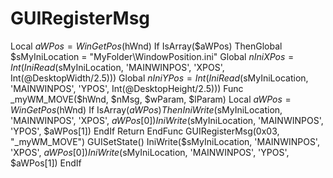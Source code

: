 # GUIRegisterMsg
Local $aWPos = WinGetPos($hWnd) If IsArray($aWPos) ThenGlobal $sMyIniLocation = "MyFolder\WindowPosition.ini" Global $nIniXPos = Int(IniRead($sMyIniLocation, 'MAINWINPOS', 'XPOS', Int(@DesktopWidth/2.5))) Global $nIniYPos = Int(IniRead($sMyIniLocation, 'MAINWINPOS', 'YPOS', Int(@DesktopHeight/2.5)))  Func _myWM_MOVE($hWnd, $nMsg, $wParam, $lParam) Local $aWPos = WinGetPos($hWnd)     If IsArray($aWPos) Then     IniWrite($sMyIniLocation, 'MAINWINPOS', 'XPOS', $aWPos[0])     IniWrite($sMyIniLocation, 'MAINWINPOS', 'YPOS', $aWPos[1])     EndIf     Return  EndFunc  GUIRegisterMsg(0x03, "_myWM_MOVE") GUISetState()     IniWrite($sMyIniLocation, 'MAINWINPOS', 'XPOS', $aWPos[0])     IniWrite($sMyIniLocation, 'MAINWINPOS', 'YPOS', $aWPos[1]) EndIf
